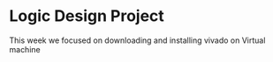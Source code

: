# Logic Design Project
 This week we focused on downloading and installing vivado on Virtual machine
